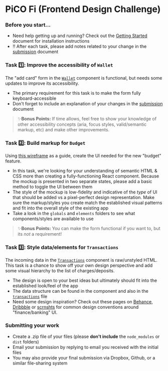 # PiCO Fi (Frontend Design Challenge)

### Before you start...
- Need help getting up and running? Check out the [Getting Started](./getting-started.md) document for installation instructions
- ‼️ After each task, please add notes related to your change in the [submission](./submission.md) document

### Task 1️⃣: Improve the accessibility of `Wallet`
The "add card" form in the [`Wallet`](../src/components/Wallet/index.jsx) component is functional, but needs some updates to improve its accessibility.

- The primary requirement for this task is to make the form fully keyboard-accessible
- Don't forget to include an explanation of your changes in the [submission](./submission.md) document


> ✨**Bonus Points:** If time allows, feel free to show your knowledge of other accessibility concepts (aria, focus styles, valid/semantic markup, etc) and make other improvements.

### Task 2️⃣: Build markup for `Budget`
Using [this wireframe](./budget-mockup.png) as a guide, create the UI needed for the new "budget" feature.

- In this task, we're looking for your understanding of semantic HTML & CSS more than creating a fully-functioning React component. Because the mockup is presented in two separate states, please add a basic method to toggle the UI between them
- The style of the mockup is low-fidelity and indicative of the _type_ of UI that should be added vs a pixel-perfect design representation. Make sure the markup/styles you create match the established visual patterns and fit into the overall style of the existing app
- Take a look in the `globals` and `elements` folders to see what components/styles are available to use

> ✨**Bonus Points:** You can make the form functional if you want to, but its _not_ a requirement!



### Task 3️⃣: Style data/elements for `Transactions`
The incoming data in the [`Transactions`](../src/components/Transactions/index.jsx) component is raw/unstyled HTML. This task is a chance to show off your own design perspective and add some visual hierarchy to the list of charges/deposits. 

- The design is open to your best ideas but ultimately should fit into the established look/feel of the app
- The data structure can be found in the component and also in the [`transactions`](../src/data/transactions.js) file
- Need some design inspiration? Check out these pages on [Behance](https://www.behance.net/search/projects?search=banking+ui+finance+app&tracking_source=typeahead_search_suggestion), [Dribbble](https://dribbble.com/search/bank-transactions) or [scrnshts](https://scrnshts.club/category/finance/) for common design conventions around "finance/banking" UI.


### Submitting your work
- Create a .zip file of your files (please **don't include** the `node_modules` or `dist` folders)
- Email your submission by replying to email you received with the initial files
- You may also provide your final submission via Dropbox, Github, or a similar file-sharing system